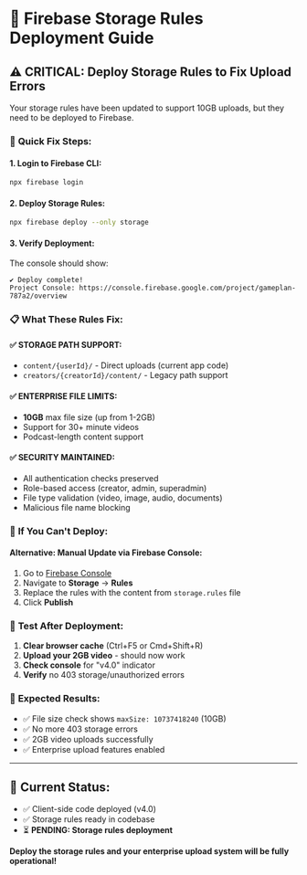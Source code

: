 # 🚀 Firebase Storage Rules Deployment Guide

## ⚠️ CRITICAL: Deploy Storage Rules to Fix Upload Errors

Your storage rules have been updated to support 10GB uploads, but they need to be deployed to Firebase.

### 🔧 **Quick Fix Steps:**

#### 1. **Login to Firebase CLI:**
```bash
npx firebase login
```

#### 2. **Deploy Storage Rules:**
```bash
npx firebase deploy --only storage
```

#### 3. **Verify Deployment:**
The console should show:
```
✔ Deploy complete!
Project Console: https://console.firebase.google.com/project/gameplan-787a2/overview
```

### 📋 **What These Rules Fix:**

#### **✅ STORAGE PATH SUPPORT:**
- `content/{userId}/` - Direct uploads (current app code)
- `creators/{creatorId}/content/` - Legacy path support

#### **✅ ENTERPRISE FILE LIMITS:**
- **10GB** max file size (up from 1-2GB)
- Support for 30+ minute videos
- Podcast-length content support

#### **✅ SECURITY MAINTAINED:**
- All authentication checks preserved
- Role-based access (creator, admin, superadmin)
- File type validation (video, image, audio, documents)
- Malicious file name blocking

### 🚨 **If You Can't Deploy:**

#### **Alternative: Manual Update via Firebase Console:**

1. Go to [Firebase Console](https://console.firebase.google.com/project/gameplan-787a2)
2. Navigate to **Storage** → **Rules**
3. Replace the rules with the content from `storage.rules` file
4. Click **Publish**

### 🧪 **Test After Deployment:**

1. **Clear browser cache** (Ctrl+F5 or Cmd+Shift+R)
2. **Upload your 2GB video** - should now work
3. **Check console** for "v4.0" indicator
4. **Verify** no 403 storage/unauthorized errors

### 🎯 **Expected Results:**
- ✅ File size check shows `maxSize: 10737418240` (10GB)
- ✅ No more 403 storage errors
- ✅ 2GB video uploads successfully
- ✅ Enterprise upload features enabled

---

## 🔄 **Current Status:**
- ✅ Client-side code deployed (v4.0)
- ✅ Storage rules ready in codebase
- ⏳ **PENDING: Storage rules deployment**

**Deploy the storage rules and your enterprise upload system will be fully operational!**